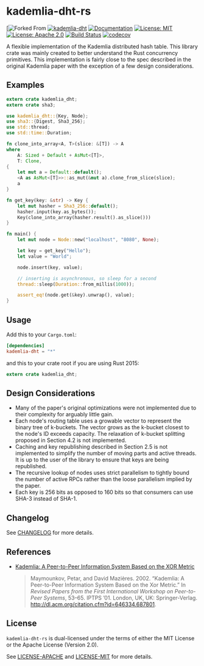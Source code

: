 # kademlia-dht-rs


[![Forked From](https://gitlab.com/jeffrey-xiao/kademlia-dht-rs)
[![kademlia-dht](http://meritbadge.herokuapp.com/kademlia-dht)](https://crates.io/crates/kademlia-dht)
[![Documentation](https://docs.rs/kademlia-dht/badge.svg)](https://docs.rs/kademlia-dht)
[![License: MIT](https://img.shields.io/badge/License-MIT-yellow.svg)](https://opensource.org/licenses/MIT)
[![License: Apache 2.0](https://img.shields.io/badge/License-Apache%202.0-blue.svg)](https://opensource.org/licenses/Apache-2.0)
[![Build Status](https://travis-ci.org/jeffrey-xiao/kademlia-dht-rs.svg?branch=master)](https://travis-ci.org/jeffrey-xiao/kademlia-dht-rs)
[![codecov](https://codecov.io/gh/jeffrey-xiao/kademlia-dht-rs/branch/master/graph/badge.svg)](https://codecov.io/gh/jeffrey-xiao/kademlia-dht-rs)

A flexible implementation of the Kademlia distributed hash table. This library crate was mainly
created to better understand the Rust concurrency primitives. This implementation is fairly close to
the spec described in the original Kademlia paper with the exception of a few design considerations.

## Examples

```rust
extern crate kademlia_dht;
extern crate sha3;

use kademlia_dht::{Key, Node};
use sha3::{Digest, Sha3_256};
use std::thread;
use std::time::Duration;

fn clone_into_array<A, T>(slice: &[T]) -> A
where
    A: Sized + Default + AsMut<[T]>,
    T: Clone,
{
    let mut a = Default::default();
    <A as AsMut<[T]>>::as_mut(&mut a).clone_from_slice(slice);
    a
}

fn get_key(key: &str) -> Key {
    let mut hasher = Sha3_256::default();
    hasher.input(key.as_bytes());
    Key(clone_into_array(hasher.result().as_slice()))
}

fn main() {
    let mut node = Node::new("localhost", "8080", None);

    let key = get_key("Hello");
    let value = "World";

    node.insert(key, value);

    // inserting is asynchronous, so sleep for a second
    thread::sleep(Duration::from_millis(1000));

    assert_eq!(node.get(&key).unwrap(), value);
}
```

## Usage

Add this to your `Cargo.toml`:

```toml
[dependencies]
kademlia-dht = "*"
```

and this to your crate root if you are using Rust 2015:

```rust
extern crate kademlia_dht;
```

## Design Considerations

- Many of the paper's original optimizations were not implemented due to their complexity for
  arguably little gain.
- Each node's routing table uses a growable vector to represent the binary tree of k-buckets. The
  vector grows as the k-bucket closest to the node's ID exceeds capacity. The relaxation of
  k-bucket splitting proposed in Section 4.2 is not implemented.
- Caching and key republishing described in Section 2.5 is not implemented to simplify the number
  of moving parts and active threads. It is up to the user of the library to ensure that keys are
  being republished.
- The recursive lookup of nodes uses strict parallelism to tightly bound the number of active RPCs
  rather than the loose parallelism implied by the paper.
- Each key is 256 bits as opposed to 160 bits so that consumers can use SHA-3 instead of SHA-1.

## Changelog

See [CHANGELOG](CHANGELOG.md) for more details.

## References

- [Kademlia: A Peer-to-Peer Information System Based on the XOR Metric](https://dl.acm.org/citation.cfm?id=687801)
  > Maymounkov, Petar, and David Mazières. 2002. “Kademlia: A Peer-to-Peer Information System Based on the Xor Metric.” In _Revised Papers from the First International Workshop on Peer-to-Peer Systems_, 53–65. IPTPS ’01. London, UK, UK: Springer-Verlag. <http://dl.acm.org/citation.cfm?id=646334.687801>.

## License

`kademlia-dht-rs` is dual-licensed under the terms of either the MIT License or the Apache License
(Version 2.0).

See [LICENSE-APACHE](LICENSE-APACHE) and [LICENSE-MIT](LICENSE-MIT) for more details.
